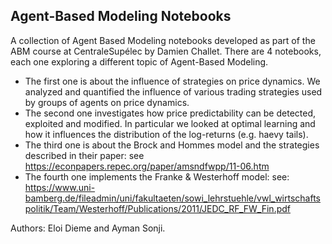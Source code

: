 ## Agent-Based Modeling Notebooks

A collection of Agent Based Modeling notebooks developed as part of the ABM course at CentraleSupélec by Damien Challet.
There are 4 notebooks, each one exploring a different topic of Agent-Based Modeling.

* The first one is about the influence of strategies on price dynamics. We analyzed and quantified the influence of various trading strategies used by groups of agents on price dynamics.
* The second one investigates how price predictability can be detected, exploited and modified. In particular we looked at optimal learning and how it influences the distribution of the log-returns (e.g. haevy tails).
* The third one is about the Brock and Hommes model and the strategies described in their paper: see https://econpapers.repec.org/paper/amsndfwpp/11-06.htm
* The fourth one implements the Franke & Westerhoff model: see: https://www.uni-bamberg.de/fileadmin/uni/fakultaeten/sowi_lehrstuehle/vwl_wirtschaftspolitik/Team/Westerhoff/Publications/2011/JEDC_RF_FW_Fin.pdf

Authors: Eloi Dieme and Ayman Sonji.

